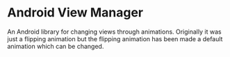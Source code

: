 # Android View Manager

An Android library for changing views through animations. Originally it was just a flipping animation but the flipping animation has been made a default animation which can be changed.
